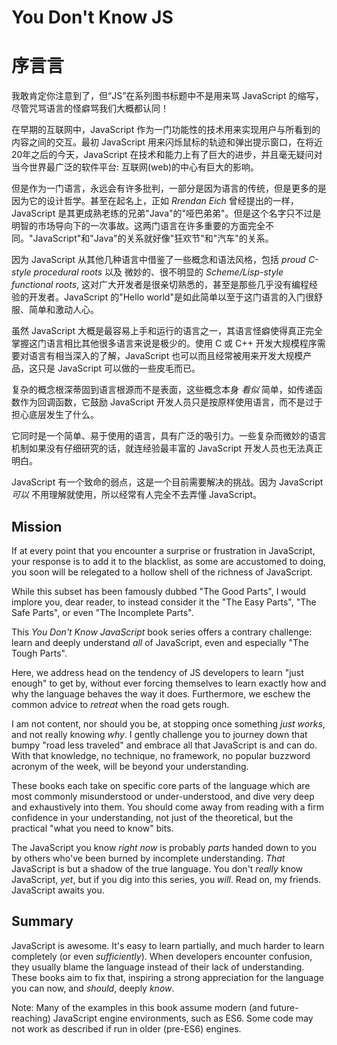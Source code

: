 # You Don't Know JS
# 序言言

我敢肯定你注意到了，但“JS”在系列图书标题中不是用来骂 JavaScript 的缩写，尽管咒骂语言的怪癖骂我们大概都认同！

在早期的互联网中，JavaScript 作为一门功能性的技术用来实现用户与所看到的内容之间的交互。最初 JavaScript 用来闪烁鼠标的轨迹和弹出提示窗口，在将近20年之后的今天，JavaScript 在技术和能力上有了巨大的进步，并且毫无疑问对当今世界最广泛的软件平台: 互联网(web)的中心有巨大的影响。 

但是作为一门语言，永远会有许多批判，一部分是因为语言的传统，但是更多的是因为它的设计哲学。甚至在起名上，正如 *Rrendan Eich* 曾经提出的一样，JavaScript 是其更成熟老练的兄弟"Java"的"哑巴弟弟"。但是这个名字只不过是明智的市场导向下的一次事故。这两门语言在许多重要的方面完全不同。"JavaScript"和"Java"的关系就好像"狂欢节"和"汽车"的关系。

因为 JavaScript 从其他几种语言中借鉴了一些概念和语法风格，包括 *proud C-style procedural roots* 以及 微妙的、很不明显的 *Scheme/Lisp-style functional roots*, 这对广大开发者是很亲切熟悉的，甚至是那些几乎没有编程经验的开发者。JavaScript 的"Hello world"是如此简单以至于这门语言的入门很舒服、简单和激动人心。

虽然 JavaScript 大概是最容易上手和运行的语言之一，其语言怪癖使得真正完全掌握这门语言相比其他很多语言来说是极少的。使用 C 或 C++ 开发大规模程序需要对语言有相当深入的了解，JavaScript 也可以而且经常被用来开发大规模产品，这只是 JavaScript 可以做的一些皮毛而已。

复杂的概念根深蒂固到语言根源而不是表面，这些概念本身 *看似* 简单，如传递函数作为回调函数，它鼓励 JavaScript 开发人员只是按原样使用语言，而不是过于担心底层发生了什么。

它同时是一个简单、易于使用的语言，具有广泛的吸引力。一些复杂而微妙的语言机制如果没有仔细研究的话，就连经验最丰富的 JavaScript 开发人员也无法真正明白。

JavaScript 有一个致命的弱点，这是一个目前需要解决的挑战。因为 JavaScript *可以* 不用理解就使用，所以经常有人完全不去弄懂 JavaScript。

## Mission

If at every point that you encounter a surprise or frustration in JavaScript, your response is to add it to the blacklist, as some are accustomed to doing, you soon will be relegated to a hollow shell of the richness of JavaScript.

While this subset has been famously dubbed "The Good Parts", I would implore you, dear reader, to instead consider it the "The Easy Parts", "The Safe Parts", or even "The Incomplete Parts".

This *You Don't Know JavaScript* book series offers a contrary challenge: learn and deeply understand *all* of JavaScript, even and especially "The Tough Parts".

Here, we address head on the tendency of JS developers to learn "just enough" to get by, without ever forcing themselves to learn exactly how and why the language behaves the way it does. Furthermore, we eschew the common advice to *retreat* when the road gets rough.

I am not content, nor should you be, at stopping once something *just works*, and not really knowing *why*. I gently challenge you to journey down that bumpy "road less traveled" and embrace all that JavaScript is and can do. With that knowledge, no technique, no framework, no popular buzzword acronym of the week, will be beyond your understanding.

These books each take on specific core parts of the language which are most commonly misunderstood or under-understood, and dive very deep and exhaustively into them. You should come away from reading with a firm confidence in your understanding, not just of the theoretical, but the practical "what you need to know" bits.

The JavaScript you know *right now* is probably *parts* handed down to you by others who've been burned by incomplete understanding. *That* JavaScript is but a shadow of the true language. You don't *really* know JavaScript, *yet*, but if you dig into this series, you *will*. Read on, my friends. JavaScript awaits you.

## Summary

JavaScript is awesome. It's easy to learn partially, and much harder to learn completely (or even *sufficiently*). When developers encounter confusion, they usually blame the language instead of their lack of understanding. These books aim to fix that, inspiring a strong appreciation for the language you can now, and *should*, deeply *know*.

Note: Many of the examples in this book assume modern (and future-reaching) JavaScript engine environments, such as ES6. Some code may not work as described if run in older (pre-ES6) engines.
